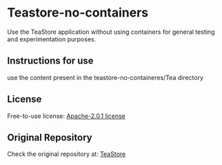 # Teastore-no-containers
<p>
  Use the TeaStore application without using containers for general testing and experimentation purposes.
</p>

## Instructions for use
<p>
  use the content present in the teastore-no-containeres/Tea directory
</p>

## License
<p>
  Free-to-use license: <a href="https://github.com/ThaysonScript/teastore-no-containers/tree/main?tab=Apache-2.0-1-ov-file">Apache-2.0.1 license</a>
</p>

## Original Repository
<p>
  Check the original repository at: <a href="https://github.com/DescartesResearch/TeaStore">TeaStore<a>
</p>

